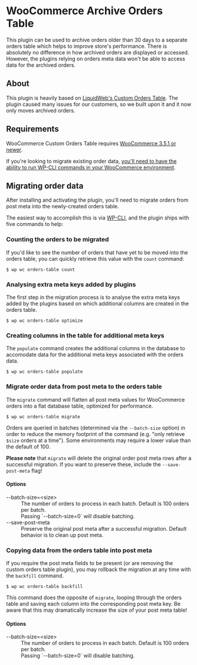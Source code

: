 # WooCommerce Archive Orders Table

This plugin can be used to archive orders older than 30 days to a separate orders table which helps to improve store's performance. There is absolutely no difference in how archived orders are displayed or accessed. However, the plugins relying on orders meta data won't be able to access data for the archived orders.

## About

This plugin is heavily based on [LiquidWeb's Custom Orders Table](https://github.com/liquidweb/woocommerce-custom-orders-table). The plugin caused many issues for our customers, so we built upon it and it now only moves archived orders.

## Requirements

WooCommerce Custom Orders Table requires [WooCommerce 3.5.1 or newer](https://wordpress.org/plugins/woocommerce/).

If you're looking to migrate existing order data, [you'll need to have the ability to run WP-CLI commands in your WooCommerce environment](http://wp-cli.org/).

## Migrating order data

After installing and activating the plugin, you'll need to migrate orders from post meta into the newly-created orders table.

The easiest way to accomplish this is via [WP-CLI](http://wp-cli.org/), and the plugin ships with five commands to help:

### Counting the orders to be migrated

If you'd like to see the number of orders that have yet to be moved into the orders table, you can quickly retrieve this value with the `count` command:

```
$ wp wc orders-table count
```

### Analysing extra meta keys added by plugins

The first step in the migration process is to analyse the extra meta keys added by the plugins based on which additional columns are created in the orders table.

```
$ wp wc orders-table optimize
```

### Creating columns in the table for additional meta keys

The `populate` command creates the additional columns in the database to accomodate data for the additional meta keys associated with the orders data.

```
$ wp wc orders-table populate
```

### Migrate order data from post meta to the orders table

The `migrate` command will flatten all post meta values for WooCommerce orders into a flat database table, optimized for performance.

```
$ wp wc orders-table migrate
```

Orders are queried in batches (determined via the `--batch-size` option) in order to reduce the memory footprint of the command (e.g. "only retrieve `$size` orders at a time"). Some environments may require a lower value than the default of 100.

**Please note** that `migrate` will delete the original order post meta rows after a successful migration. If you want to preserve these, include the `--save-post-meta` flag!

#### Options

<dl>
	<dt>--batch-size=&lt;size&gt;</dt>
	<dd>The number of orders to process in each batch. Default is 100 orders per batch.</dd>
	<dd>Passing `--batch-size=0` will disable batching.</dd>
	<dt>--save-post-meta</dt>
	<dd>Preserve the original post meta after a successful migration. Default behavior is to clean up post meta.</dd>
</dl>


### Copying data from the orders table into post meta

If you require the post meta fields to be present (or are removing the custom orders table plugin), you may rollback the migration at any time with the `backfill` command.

```
$ wp wc orders-table backfill
```

This command does the opposite of `migrate`, looping through the orders table and saving each column into the corresponding post meta key. Be aware that this may dramatically increase the size of your post meta table!

#### Options

<dl>
	<dt>--batch-size=&lt;size&gt;</dt>
	<dd>The number of orders to process in each batch. Default is 100 orders per batch.</dd>
	<dd>Passing `--batch-size=0` will disable batching.</dd>
</dl>
